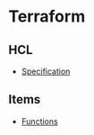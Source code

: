 # Terraform

## HCL
- [Specification](https://www.terraform.io/language/syntax/configuration)

## Items
- [Functions](https://learn.hashicorp.com/tutorials/terraform/functions?in=terraform/configuration-language&utm_source=WEBSITE&utm_medium=WEB_IO&utm_offer=ARTICLE_PAGE&utm_content=DOCS)


